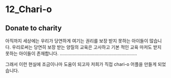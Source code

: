 # 12_Chari-o

## Donate to charity

<p> 아직까지 세상에는 우리가 당연하게 여기는 권리를 보장 받지 못하는 아이들이 많습니다.
    우리로써는 당연히 보장 받는 양질의 교육은 고사하고 기본 적인 교육 마저도 받지 못하는 아이들이 존재합니다.
............................................................
</p>
그래서 이런 현실에 조금이나마 도움이 되고자 저희가 직접 chari-o 어플을 만들게 되었습니다.

